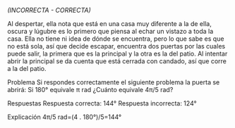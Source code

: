 _(INCORRECTA - CORRECTA)_

Al despertar, ella nota que está en una casa muy diferente a la de ella, oscura y lúgubre es lo primero que piensa al echar un vistazo a toda la casa. Ella no tiene ni idea de dónde se encuentra, pero lo que sabe es que no está sola, así que decide escapar, encuentra dos puertas por las cuales puede salir, la primera que es la principal y la otra es la del patio. Al intentar abrir la principal se da cuenta que está cerrada con candado, así que corre a la del patio.

Problema
Si respondes correctamente el siguiente problema la puerta se abrirá: Si 180° equivale π rad ¿Cuánto equivale 4π/5 rad?

Respuestas
Respuesta correcta: 144° Respuesta incorrecta: 124°

Explicación
4π/5 rad=(4 . 180°)/5=144°
